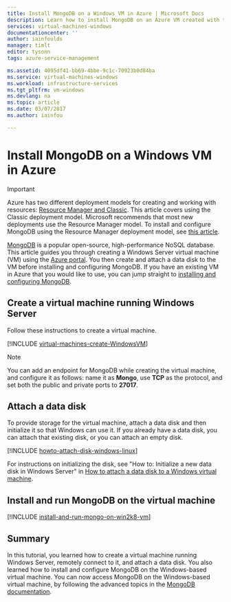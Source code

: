 ```yaml
---
title: Install MongoDB on a Windows VM in Azure | Microsoft Docs
description: Learn how to install MongoDB on an Azure VM created with the classic deployment model running Windows Server.
services: virtual-machines-windows
documentationcenter: ''
author: iainfoulds
manager: timlt
editor: tysonn
tags: azure-service-management

ms.assetid: 4095df41-bb69-4bbe-9c1c-70923b0d84ba
ms.service: virtual-machines-windows
ms.workload: infrastructure-services
ms.tgt_pltfrm: vm-windows
ms.devlang: na
ms.topic: article
ms.date: 03/07/2017
ms.author: iainfou

---
```

# Install MongoDB on a Windows VM in Azure
> [!IMPORTANT]
> Azure has two different deployment models for creating and working with resources: [Resource Manager and Classic](../../../resource-manager-deployment-model.md).  This article covers using the Classic deployment model. Microsoft recommends that most new deployments use the Resource Manager model. To install and configure MongoDB using the Resource Manager deployment model, see [this article](../install-mongodb.md).

[MongoDB][MongoDB] is a popular open-source, high-performance NoSQL database. This article guides you through creating a Windows Server virtual machine (VM) using the [Azure portal][AzurePortal]. You then create and attach a data disk to the VM before installing and configuring MongoDB. If you have an existing VM in Azure that you would like to use, you can jump straight to [installing and configuring MongoDB](#install-and-run-mongodb-on-the-virtual-machine).

## Create a virtual machine running Windows Server
Follow these instructions to create a virtual machine.

[!INCLUDE [virtual-machines-create-WindowsVM](../../../../includes/virtual-machines-create-windowsvm.md)]

> [!NOTE]
> You can add an endpoint for MongoDB while creating the virtual machine, and configure it as follows: name it as **Mongo**, use **TCP** as the protocol, and set both the public and private ports to **27017**.
>
>

## Attach a data disk
To provide storage for the virtual machine, attach a data disk and then initialize it so that Windows can use it. If you already have a data disk, you can attach that existing disk, or you can attach an empty disk.

[!INCLUDE [howto-attach-disk-windows-linux](../../../../includes/howto-attach-disk-windows-linux.md)]

For instructions on initializing the disk, see "How to: Initialize a new data disk in Windows Server" in [How to attach a data disk to a Windows virtual machine](attach-disk.md).

## Install and run MongoDB on the virtual machine
[!INCLUDE [install-and-run-mongo-on-win2k8-vm](../../../../includes/install-and-run-mongo-on-win2k8-vm.md)]

## Summary
In this tutorial, you learned how to create a virtual machine running Windows Server, remotely connect to it, and attach a data disk.  You also learned how to install and configure MongoDB on the Windows-based virtual machine. You can now access MongoDB on the Windows-based virtual machine, by following the advanced topics in the [MongoDB documentation][MongoDocs].

[MongoDocs]: http://docs.mongodb.org/manual/
[MongoDB]: http://www.mongodb.org/
[AzurePortal]: https://portal.azure.com/

